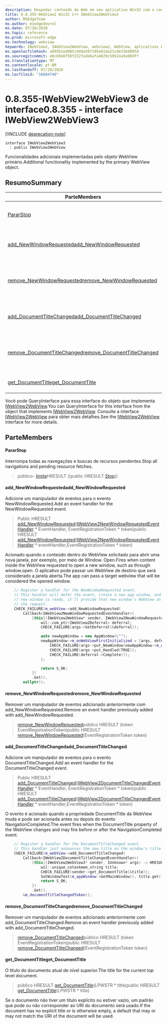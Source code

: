 ```yaml
---
description: Hospedar conteúdo da Web em seu aplicativo Win32 com o controle WebView2 do Microsoft Edge
title: 0.8.355-WebView2 Win32 C++ IWebView2WebView3
author: MSEdgeTeam
ms.author: msedgedevrel
ms.date: 07/20/2020
ms.topic: reference
ms.prod: microsoft-edge
ms.technology: webview
keywords: IWebView2, IWebView2WebView, webview2, WebView, aplicativos Win32, Win32, Edge
ms.openlocfilehash: a095b1ed085cd49a597195e01da21cde53b9095d
ms.sourcegitcommit: e0cb9e6f59f222fade6afa4829c59524a9a9b9ff
ms.translationtype: MT
ms.contentlocale: pt-BR
ms.lasthandoff: 07/20/2020
ms.locfileid: "10884740"
---
```

# <span data-ttu-id="4ffc4-104">0.8.355-IWebView2WebView3 de interface</span><span class="sxs-lookup"><span data-stu-id="4ffc4-104">0.8.355 - interface IWebView2WebView3</span></span> 

[!INCLUDE [deprecation-note](../../includes/deprecation-note.md)]

```
interface IWebView2WebView3
  : public IWebView2WebView
```

<span data-ttu-id="4ffc4-105">Funcionalidades adicionais implementadas pelo objeto WebView primário.</span><span class="sxs-lookup"><span data-stu-id="4ffc4-105">Additional functionality implemented by the primary WebView object.</span></span>

## <span data-ttu-id="4ffc4-106">Resumo</span><span class="sxs-lookup"><span data-stu-id="4ffc4-106">Summary</span></span>

 <span data-ttu-id="4ffc4-107">Parte</span><span class="sxs-lookup"><span data-stu-id="4ffc4-107">Members</span></span>                        | <span data-ttu-id="4ffc4-108">Descrições</span><span class="sxs-lookup"><span data-stu-id="4ffc4-108">Descriptions</span></span>
--------------------------------|---------------------------------------------
[<span data-ttu-id="4ffc4-109">Parar</span><span class="sxs-lookup"><span data-stu-id="4ffc4-109">Stop</span></span>](#stop) | <span data-ttu-id="4ffc4-110">Interrompa todas as navegações e buscas de recursos pendentes.</span><span class="sxs-lookup"><span data-stu-id="4ffc4-110">Stop all navigations and pending resource fetches.</span></span>
[<span data-ttu-id="4ffc4-111">add_NewWindowRequested</span><span class="sxs-lookup"><span data-stu-id="4ffc4-111">add_NewWindowRequested</span></span>](#add_newwindowrequested) | <span data-ttu-id="4ffc4-112">Adicione um manipulador de eventos para o evento NewWindowRequested.</span><span class="sxs-lookup"><span data-stu-id="4ffc4-112">Add an event handler for the NewWindowRequested event.</span></span>
[<span data-ttu-id="4ffc4-113">remove_NewWindowRequested</span><span class="sxs-lookup"><span data-stu-id="4ffc4-113">remove_NewWindowRequested</span></span>](#remove_newwindowrequested) | <span data-ttu-id="4ffc4-114">Remover um manipulador de eventos adicionado anteriormente com add_NewWindowRequested.</span><span class="sxs-lookup"><span data-stu-id="4ffc4-114">Remove an event handler previously added with add_NewWindowRequested.</span></span>
[<span data-ttu-id="4ffc4-115">add_DocumentTitleChanged</span><span class="sxs-lookup"><span data-stu-id="4ffc4-115">add_DocumentTitleChanged</span></span>](#add_documenttitlechanged) | <span data-ttu-id="4ffc4-116">Adicione um manipulador de eventos para o evento DocumentTitleChanged.</span><span class="sxs-lookup"><span data-stu-id="4ffc4-116">Add an event handler for the DocumentTitleChanged event.</span></span>
[<span data-ttu-id="4ffc4-117">remove_DocumentTitleChanged</span><span class="sxs-lookup"><span data-stu-id="4ffc4-117">remove_DocumentTitleChanged</span></span>](#remove_documenttitlechanged) | <span data-ttu-id="4ffc4-118">Remover um manipulador de eventos adicionado anteriormente com add_DocumentTitleChanged.</span><span class="sxs-lookup"><span data-stu-id="4ffc4-118">Remove an event handler previously added with add_DocumentTitleChanged.</span></span>
[<span data-ttu-id="4ffc4-119">get_DocumentTitle</span><span class="sxs-lookup"><span data-stu-id="4ffc4-119">get_DocumentTitle</span></span>](#get_documenttitle) | <span data-ttu-id="4ffc4-120">O título do documento atual de nível superior.</span><span class="sxs-lookup"><span data-stu-id="4ffc4-120">The title for the current top level document.</span></span>

<span data-ttu-id="4ffc4-121">Você pode QueryInterface para essa interface do objeto que implementa [IWebView2WebView](IWebView2WebView.md).</span><span class="sxs-lookup"><span data-stu-id="4ffc4-121">You can QueryInterface for this interface from the object that implements [IWebView2WebView](IWebView2WebView.md).</span></span> <span data-ttu-id="4ffc4-122">Consulte a interface [IWebView2WebView](IWebView2WebView.md) para obter mais detalhes.</span><span class="sxs-lookup"><span data-stu-id="4ffc4-122">See the [IWebView2WebView](IWebView2WebView.md) interface for more details.</span></span>

## <span data-ttu-id="4ffc4-123">Parte</span><span class="sxs-lookup"><span data-stu-id="4ffc4-123">Members</span></span>

#### <span data-ttu-id="4ffc4-124">Parar</span><span class="sxs-lookup"><span data-stu-id="4ffc4-124">Stop</span></span> 

<span data-ttu-id="4ffc4-125">Interrompa todas as navegações e buscas de recursos pendentes.</span><span class="sxs-lookup"><span data-stu-id="4ffc4-125">Stop all navigations and pending resource fetches.</span></span>

> <span data-ttu-id="4ffc4-126">público- [limite](#stop)HRESULT ()</span><span class="sxs-lookup"><span data-stu-id="4ffc4-126">public HRESULT [Stop](#stop)()</span></span>

#### <span data-ttu-id="4ffc4-127">add_NewWindowRequested</span><span class="sxs-lookup"><span data-stu-id="4ffc4-127">add_NewWindowRequested</span></span> 

<span data-ttu-id="4ffc4-128">Adicione um manipulador de eventos para o evento NewWindowRequested.</span><span class="sxs-lookup"><span data-stu-id="4ffc4-128">Add an event handler for the NewWindowRequested event.</span></span>

> <span data-ttu-id="4ffc4-129">Public HRESULT [add_NewWindowRequested](#add_newwindowrequested)([IWebView2NewWindowRequestedEventHandler](IWebView2NewWindowRequestedEventHandler.md) \* EventHandler, EventRegistrationToken \* token)</span><span class="sxs-lookup"><span data-stu-id="4ffc4-129">public HRESULT [add_NewWindowRequested](#add_newwindowrequested)([IWebView2NewWindowRequestedEventHandler](IWebView2NewWindowRequestedEventHandler.md) \* eventHandler,EventRegistrationToken \* token)</span></span>

<span data-ttu-id="4ffc4-130">Acionado quando o conteúdo dentro do WebView solicitado para abrir uma nova janela, por exemplo, por meio de Window. Open.</span><span class="sxs-lookup"><span data-stu-id="4ffc4-130">Fires when content inside the WebView requested to open a new window, such as through window.open.</span></span> <span data-ttu-id="4ffc4-131">O aplicativo pode passar um WebView de destino que será considerado a janela aberta.</span><span class="sxs-lookup"><span data-stu-id="4ffc4-131">The app can pass a target webview that will be considered the opened window.</span></span>

```cpp
    // Register a handler for the NewWindowRequested event.
    // This handler will defer the event, create a new app window, and then once the
    // new window is ready, it'll provide that new window's WebView as the response to
    // the request.
    CHECK_FAILURE(m_webView->add_NewWindowRequested(
        Callback<IWebView2NewWindowRequestedEventHandler>(
            [this](IWebView2WebView* sender, IWebView2NewWindowRequestedEventArgs* args) {
                wil::com_ptr<IWebView2Deferral> deferral;
                CHECK_FAILURE(args->GetDeferral(&deferral));

                auto newAppWindow = new AppWindow(L"");
                newAppWindow->m_onWebViewFirstInitialized = [args, deferral, newAppWindow]() {
                    CHECK_FAILURE(args->put_NewWindow(newAppWindow->m_webView.get()));
                    CHECK_FAILURE(args->put_Handled(TRUE));
                    CHECK_FAILURE(deferral->Complete());
                };

                return S_OK;
            })
            .Get(),
        nullptr));
```

#### <span data-ttu-id="4ffc4-132">remove_NewWindowRequested</span><span class="sxs-lookup"><span data-stu-id="4ffc4-132">remove_NewWindowRequested</span></span> 

<span data-ttu-id="4ffc4-133">Remover um manipulador de eventos adicionado anteriormente com add_NewWindowRequested.</span><span class="sxs-lookup"><span data-stu-id="4ffc4-133">Remove an event handler previously added with add_NewWindowRequested.</span></span>

> <span data-ttu-id="4ffc4-134">[remove_NewWindowRequested](#remove_newwindowrequested)público HRESULT (token EventRegistrationToken)</span><span class="sxs-lookup"><span data-stu-id="4ffc4-134">public HRESULT [remove_NewWindowRequested](#remove_newwindowrequested)(EventRegistrationToken token)</span></span>

#### <span data-ttu-id="4ffc4-135">add_DocumentTitleChanged</span><span class="sxs-lookup"><span data-stu-id="4ffc4-135">add_DocumentTitleChanged</span></span> 

<span data-ttu-id="4ffc4-136">Adicione um manipulador de eventos para o evento DocumentTitleChanged.</span><span class="sxs-lookup"><span data-stu-id="4ffc4-136">Add an event handler for the DocumentTitleChanged event.</span></span>

> <span data-ttu-id="4ffc4-137">Public HRESULT [add_DocumentTitleChanged](#add_documenttitlechanged)([IWebView2DocumentTitleChangedEventHandler](IWebView2DocumentTitleChangedEventHandler.md) \* EventHandler, EventRegistrationToken \* token)</span><span class="sxs-lookup"><span data-stu-id="4ffc4-137">public HRESULT [add_DocumentTitleChanged](#add_documenttitlechanged)([IWebView2DocumentTitleChangedEventHandler](IWebView2DocumentTitleChangedEventHandler.md) \* eventHandler,EventRegistrationToken \* token)</span></span>

<span data-ttu-id="4ffc4-138">O evento é acionado quando a propriedade DocumentTitle da WebView muda e pode ser acionada antes ou depois do evento NavigationCompleted.</span><span class="sxs-lookup"><span data-stu-id="4ffc4-138">The event fires when the DocumentTitle property of the WebView changes and may fire before or after the NavigationCompleted event.</span></span>

```cpp
    // Register a handler for the DocumentTitleChanged event.
    // This handler just announces the new title on the window's title bar.
    CHECK_FAILURE(m_webView->add_DocumentTitleChanged(
        Callback<IWebView2DocumentTitleChangedEventHandler>(
            [this](IWebView2WebView3* sender, IUnknown* args) -> HRESULT {
                wil::unique_cotaskmem_string title;
                CHECK_FAILURE(sender->get_DocumentTitle(&title));
                SetWindowText(m_appWindow->GetMainWindow(), title.get());
                return S_OK;
            })
            .Get(),
        &m_documentTitleChangedToken));
```

#### <span data-ttu-id="4ffc4-139">remove_DocumentTitleChanged</span><span class="sxs-lookup"><span data-stu-id="4ffc4-139">remove_DocumentTitleChanged</span></span> 

<span data-ttu-id="4ffc4-140">Remover um manipulador de eventos adicionado anteriormente com add_DocumentTitleChanged.</span><span class="sxs-lookup"><span data-stu-id="4ffc4-140">Remove an event handler previously added with add_DocumentTitleChanged.</span></span>

> <span data-ttu-id="4ffc4-141">[remove_DocumentTitleChanged](#remove_documenttitlechanged)público HRESULT (token EventRegistrationToken)</span><span class="sxs-lookup"><span data-stu-id="4ffc4-141">public HRESULT [remove_DocumentTitleChanged](#remove_documenttitlechanged)(EventRegistrationToken token)</span></span>

#### <span data-ttu-id="4ffc4-142">get_DocumentTitle</span><span class="sxs-lookup"><span data-stu-id="4ffc4-142">get_DocumentTitle</span></span> 

<span data-ttu-id="4ffc4-143">O título do documento atual de nível superior.</span><span class="sxs-lookup"><span data-stu-id="4ffc4-143">The title for the current top level document.</span></span>

> <span data-ttu-id="4ffc4-144">público HRESULT [get_DocumentTitle](#get_documenttitle)(LPWSTR \* title)</span><span class="sxs-lookup"><span data-stu-id="4ffc4-144">public HRESULT [get_DocumentTitle](#get_documenttitle)(LPWSTR \* title)</span></span>

<span data-ttu-id="4ffc4-145">Se o documento não tiver um título explícito ou estiver vazio, um padrão que pode ou não corresponder ao URI do documento será usado.</span><span class="sxs-lookup"><span data-stu-id="4ffc4-145">If the document has no explicit title or is otherwise empty, a default that may or may not match the URI of the document will be used.</span></span>

